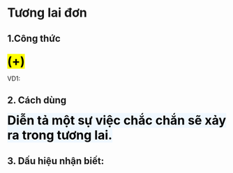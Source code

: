 # Tương lai đơn

## 1.Công thức

###

<div style = "text-align: left;">
  <span style="color: black; background-color: yellow; font-size: 28px; font-weight: bold;">
    (+)
  </span>
</div>

VD1:

## 2. Cách dùng

<span style="color: black; background-color: #F0F8FF; font-size: 28px; font-weight: bold;">
Diễn tả một sự việc chắc chắn sẽ xảy ra trong tương lai.
</span>

## 3. Dấu hiệu nhận biết:
